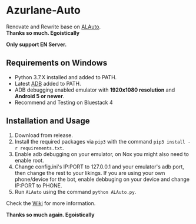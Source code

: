 # Azurlane-Auto
Renovate and Rewrite base on [ALAuto](https://github.com/Egoistically/ALAuto).  
**Thanks so much. Egoistically**

**Only support EN Server.**

## Requirements on Windows
* Python 3.7.X installed and added to PATH.
* Latest [ADB](https://developer.android.com/studio/releases/platform-tools) added to PATH.
* ADB debugging enabled emulator with **1920x1080 resolution** and **Android 5 or newer**.
* Recommend and Testing on Bluestack 4 

## Installation and Usage
1. Download from release.
2. Install the required packages via `pip3` with the command `pip3 install -r requirements.txt`.
3. Enable adb debugging on your emulator, on Nox you might also need to enable root.
4. Change config.ini's IP:PORT to 127.0.0.1 and your emulator's adb port, then change the rest to your likings. If you are using your own phone/device for the bot, enable debbuging on your device and change IP:PORT to PHONE.
5. Run `ALAuto` using the command `python ALAuto.py`.

Check the [Wiki](https://github.com/Egoistically/ALAuto/wiki/Config.ini-and-Modules-explanation) for more information. 

**Thanks so much again. Egoistically**
